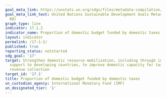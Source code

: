 ```yaml
---
goal_meta_link: https://unstats.un.org/sdgs/files/metadata-compilation/Metadata-Goal-17.pdf
goal_meta_link_text: United Nations Sustainable Development Goals Metadata (PDF 469
  KB)
graph_type: line
indicator: 17.1.2
indicator_name: Proportion of domestic budget funded by domestic taxes
layout: indicator
permalink: /17-1-2/
published: true
reporting_status: notstarted
sdg_goal: '17'
target: Strengthen domestic resource mobilization, including through international
  support to developing countries, to improve domestic capacity for tax and other
  revenue collection
target_id: '17.1'
title: Proportion of domestic budget funded by domestic taxes
un_custodian_agency: International Monetary Fund (IMF)
un_designated_tier: '1'
---
```

